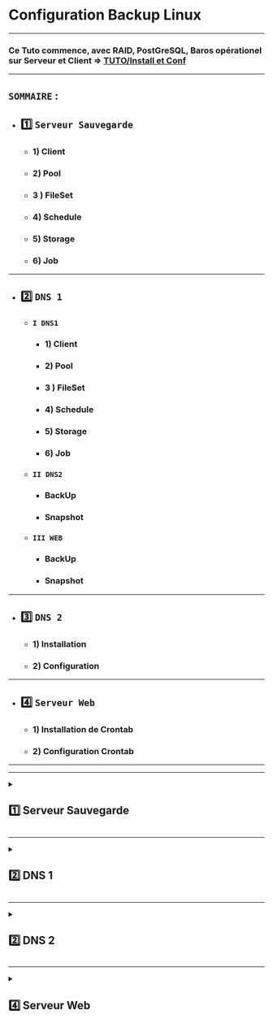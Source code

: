 # Configuration Backup Linux

---

### Ce Tuto commence, avec RAID, PostGreSQL, Baros opérationel sur Serveur et Client  => [TUTO/Install et Conf](https://github.com/NALSED/TUTO/tree/main/PERSO/Bareos)

---

## `SOMMAIRE` : 

* ## 1️⃣ `Serveur Sauvegarde`

   * ### 1) Client

   * ### 2) Pool

   * ### 3 ) FileSet

   * ### 4) Schedule

   * ### 5) Storage

   * ### 6) Job

---

* ## 2️⃣ `DNS 1`

   * ### `I DNS1`
  
      * ### 1) Client

      * ### 2) Pool

      * ### 3 ) FileSet

      * ### 4) Schedule

      * ### 5) Storage

      * ### 6) Job
    
    * ### `II DNS2 `
       * ### BackUp
       * ### Snapshot
    
    * ### `III WEB`
       * ### BackUp
       * ### Snapshot


---

* ## 3️⃣ `DNS 2`

   * ### 1) Installation 
 
   * ### 2) Configuration 
   

---

* ## 4️⃣ `Serveur Web`

    * ### 1) Installation de Crontab
 
    * ### 2) Configuration Crontab
   
 
   
---
---



<details>
<summary>
<h2>
1️⃣ Serveur Sauvegarde
</h2>
</summary>

# IP `192.168.0.141`

### 1) Client /etc/bareos/bareos-dir.d/client/bareos-fd.conf

	Client {
  		Name = bareos-fd
  	Description = "Client resource of the Director itself."
  	Address = localhost
  	Password = "ovLMok3+oAco4yStWjc7IDCdll89/ecfz3vhXEconEoB"          # password for FileDaemon
		}

---

### 2) Pool FULL un par mois /etc/bareos/bareos-dir.d/pool/poolsaveback.conf

    Pool {
        Name = poolsaveback
        Pool Type = Backup
        Recycle = yes
        AutoPrune = yes

    # Garder les volumes (Full et Incrémentaux) pendant 60 jours
    Volume Retention = 60 days

    # Un volume peut être utilisé pendant 30 jours
        Volume Use Duration = 30 days

    # Maximum de 12 volumes
        Maximum Volumes = 12

    # Le volume deviens recyclable après 1 jour, donc à la prochaine sauvegarde
        Volume Retention = 1d

    # Recyclage des volumes
        Recycle = yes

    # Format du label des volumes
        Label Format = BackupSave-
    }


--- 
### 3 ) FileSet /etc/bareos/bareos-dir.d/fileset/filesaveback.conf

     		 FileSet {
                # Nom du FileSet
                Name = filesaveback


                # A inclure pour la sauvegarde
                Include {

                        Options {

                                # Utilise MD5 pour vérifier les fichiers
                                signature = MD5

                                # Ne met pas à jour l'horodatage des fichiers
                                noatime = yes



                                }

                                File = "/home/sednal/bareos"
                                File = "/etc/bareos"
                                }


                                # exclu de la sauvegarde
                                Exclude {

                                        File = "/etc/bareos/.rndpwd"
                                        File = "/home/sednal/.bash_history"
                                        File = "/home/sednal/.bash_logout"
                                        File = "/home/sednal/.bashrc"
                                        File = "/home/sednal/.local"
                                        File = "/home/sednal/.profile"
                                        File = "/home/sednal/.wget-hsts"
					File = "/home/sednal/SnapshotSave"
                                        }

        }

---

### 4) Schedule /etc/bareos/bareos-dir.d/schedule/schsaveback.conf


		Schedule {
                        Name = schsaveback

                        # Full chaque 1er dimanche du mois
                        Run = Full 1st sun at 12:30

                        # Incrémental les autres dimanches
                        Run = Incremental 2nd-5th sun at 12:30
                        }



---
### 5) Storage /etc/bareos/bareos-dir.d/storage/storsaveback.conf

    Storage {
      Name = storsaveback
      Address = 192.168.0.141                # N.B. Use a fully qualified name here (do not use "localhost" here).
      Password = "ZsjQIPmoToPcOM7NSAXu5R84VyRSsD68osZfCHCdu+D/"
      Device = RAID
      Media Type = File
    }

---

### 6) Job /etc/bareos/bareos-dir.d/job/jobsaveback.conf



		Job {
                Name = jobsaveback
                Type = Backup
                Client = bareos-fd
                FileSet = filesaveback
                Schedule = schsaveback
                Storage = storsaveback
                Pool = poolsaveback
                Messages = Standard
                Priority = 10
                }

</details>

---

<details>
<summary>
<h2>
2️⃣ DNS 1
</h2>
</summary>

## Cette partie contient plusieurs sous-partie, du fait du transferts des Sauvegardes et Snapshot de DNS2 et WEB ers DNS1.
## Ces sous partie seront organisées de la manières suivante :

* ## `I) DNS1` Backup Uniquement , snapshot dispo [ici](https://github.com/NALSED/TUTO/blob/main/PERSO/SAUVEGARDE/SNAPSHOT/Linux.md#ii-sauvegarde-sur-serveur-bareos-3)

* ## `II) DNS2`=> BackUp et Snapshot Réalisé ici car les données sont à présente et "Récoltable" par Bareos sur DNS1

* ## `III) WEB`=> BackUp et Snapshot Réalisé ici car les données sont à présente et "Récoltable" par Bareos sur DNS1


<details>
<summary>
<h2>
I) DNS1
</h2>
</summary>

# IP `192.168.0.241`

### Ce Tuto commence après l'intallation du client sur le rasberry-pi voir [ici](https://github.com/NALSED/TUTO/blob/main/PERSO/Bareos/-5-Installation-Client.md#2%EF%B8%8F%E2%83%A3-instalation-client-bareos-linux-1)



### 1) Client /etc/bareos/bareos-dir.d/client/DNS1.conf

      	Client {
        	Name = DNS1
       		Address = 192.168.0.241
        	FDPort = 9102
        	Catalog = MyCatalog
        	Password = "sednal"
        	}


---

### 2) Pool FULL un par mois fev jun et oct  /etc/bareos/bareos-dir.d/pool/pooldns1back.conf

    Pool {
        Name = pooldns1back
        Pool Type = Backup
        Recycle = yes
        AutoPrune = yes

    # Garder les volumes (Full et Incrémentaux) pendant 60 jours
    Volume Retention = 60 days

    # Un volume peut être utilisé pendant 30 jours
        Volume Use Duration = 30 days

    # Maximum de 12 volumes
        Maximum Volumes = 12

     # Le volume deviens recyclable après 1 jour, donc à la prochaine sauvegarde
         Volume Retention = 1d

     # Recyclage des volumes
         Recycle = yes

    # Format du label des volumes
        Label Format = BackupDns1-
    }  


--- 
### 3 ) FileSet /etc/bareos/bareos-dir.d/fileset/filedns1back.conf

     	FileSet {

        # Nom du FileSet
        Name = filedns1back
                # A inclure pour la sauvegarde
                Include {

                        Options {
                        # Ne met pas à jour l'horodatage des fichiers
                        noatime = yes
                        # Utilise MD5 pour vérifier les fichiers
                        signature = MD5

                                }
                                File = /home/sednal
                                }
                # Exclu de la sauvegarde
                Exclude {
                        File = /home/sednal/.wget-hsts
                        File = /home/sednal/.bash_history
                        File = /home/sednal/.profile
                        File = /home/sednal/.bashrc
                        File = /home/sednal/.bash_logout
                        File = /home/sednal/.local
                        File = /home/sednal/.lesshst
                        File = /home/sednal/TotalDNS2
                        File = /home/sednal/SnapshotDNS1
                        File = /home/sednal/TotalWeb
                        }



        }



        }


---

### 4) Schedule /etc/bareos/bareos-dir.d/schedule/schdns1back.conf


		Schedule {
        		Name = schdns1back

        		# Full chaque 1er dimanche du mois de fevrier juin et octobre
       			 Run = Full 1st sun at 10:30 feb
        		 Run = Full 1st sun at 10:30 jun
        		 Run = Full 1st sun at 10:30 oct
       			 }
---
### 5) Storage /etc/bareos/bareos-dir.d/storage/stordns1back.conf

    Storage {
      Name = stordns1back
      Address = 192.168.0.141                # N.B. Use a fully qualified name here (do not use "localhost" here).
      Password = "ZsjQIPmoToPcOM7NSAXu5R84VyRSsD68osZfCHCdu+D/"
      Device = RAID
      Media Type = File
    }


---

### 6) Job /etc/bareos/bareos-dir.d/job/jobdns1back.conf



	Job {
                Name = jobdns1back
                Type = Backup
                Client = DNS1
                FileSet = filedns1back
                Schedule = schdns1back
                Storage = stordns1back
                Pool = pooldns1back
                Messages = Standard
                Priority = 10
                }

</details>

---

<details>
<summary>
<h2>
II) DNS2  
</h2>
</summary>

## I) BackUp DNS2
## II) SnapShot DNS2
---

## `I) BackUp DNS2`

### 1) Client /etc/bareos/bareos-dir.d/client/dns1.conf

      	Client {
        	Name = DNS1-fd
       		Address = 192.168.0.241
        	FDPort = 9102
        	Catalog = MyCatalog
        	Password = "sednal"
        	}

---

### 2) Pool FULL un par mois fev jun et oct  /etc/bareos/bareos-dir.d/pool/pooldns2back.conf

		Pool {
       			 Name = pooldns2back
       			 Pool Type = Backup
        		 Recycle = yes
        		 AutoPrune = yes

    			# Garder les volumes (Full et Incrémentaux) pendant 60 jours
    			Volume Retention = 60 days

    			# Un volume peut être utilisé pendant 30 jours
       			 Volume Use Duration = 30 days

    			# Maximum de 12 volumes
        		 Maximum Volumes = 12
    			# Le volume deviens recyclable après 1 jour, donc à la prochaine sauvegarde
        		 Volume Retention = 1d
    			# Recyclage des volumes
        		 Recycle = yes
    			# Format du label des volumes
        		 Label Format =  BackDns2-
    			}

---

### 3 ) FileSet /etc/bareos/bareos-dir.d/fileset/filedns2back.conf

			FileSet {

        			# Nom du FileSet
        			Name = filedns2back
                		# A inclure pour la sauvegarde
                		Include {

                       		 Options {
                        		# Ne met pas à jour l'horodatage des fichiers
                        		noatime = yes
                        		# Utilise MD5 pour vérifier les fichiers
                        		signature = MD5

                                	}
                                	File = /home/sednal/TotalDNS2/BackupDNS2/
                                	}
                		# Exclu de la sauvegarde
                		Exclude {
                        	File = /home/sednal/.wget-hsts
                        	File = /home/sednal/.bash_history
                        	File = /home/sednal/.profile
                        	File = /home/sednal/.bashrc
                        	File = /home/sednal/.bash_logout
                        	File = /home/sednal/.local
                        	File = /home/sednal/.lesshst
                        	File = /home/sednal/TotalWeb
                        	File = /home/sednal/TotalDNS2/SnapshotDNS2
                        	File = /home/sednal/youTube_ads_4_pi-hole
                        	}



        	}


---

### 4) Schedule /etc/bareos/bareos-dir.d/schedule/schdns2back.conf


		Schedule {
        		Name = schdns2back

        		# Full chaque 1er dimanche du mois
        		Run = Full 1st sun at 11:30 feb
        		Run = Full 1st sun at 11:30 jun
        		Run = Full 1st sun at 11:30 oct
        		}


---

### 5) Storage /etc/bareos/bareos-dir.d/storage/stordns2back.conf

    Storage {
      Name = stordns2back
      Address = 192.168.0.141                # N.B. Use a fully qualified name here (do not use "localhost" here).
      Password = "ZsjQIPmoToPcOM7NSAXu5R84VyRSsD68osZfCHCdu+D/"
      Device = RAID
      Media Type = File
    }

---

### 6) Job /etc/bareos/bareos-dir.d/job/jobdns2back.conf



	Job {
                Name = jobdns2back
                Type = Backup
                Client = DNS1
                FileSet = filedns2back
                Schedule = schdns2back
                Storage = stordns2back
                Pool = pooldns2back
                Messages = Standard
                Priority = 10
                }


---
---

## `II) SnapShot DNS2` 

### 1) Client /etc/bareos/bareos-dir.d/client/dns1.conf

      	Client {
        	Name = DNS1-fd
       		Address = 192.168.0.241
        	FDPort = 9102
        	Catalog = MyCatalog
        	Password = "sednal"
        	}

---

### 2) Pool FULL un par mois fev jun et oct  /etc/bareos/bareos-dir.d/pool/pooldns2snap.conf

		Pool {
        		Name = pooldns2snap
        		Pool Type = Backup
        		Recycle = yes
        		AutoPrune = yes

    		# Garder les volumes (Full et Incrémentaux) pendant 60 jours
    		Volume Retention = 60 days

    		# Un volume peut être utilisé pendant 30 jours
        	Volume Use Duration = 30 days

    		# Maximum de 12 volumes
        	Maximum Volumes = 12
    		# Le volume deviens recyclable après 1 jour, donc à la prochaine sauvegarde
        	Volume Retention = 1d
    		# Recyclage des volumes
        	Recycle = yes
    		# Format du label des volumes
        	Label Format = SnapDns2-
    		}

---

### 3 ) FileSet /etc/bareos/bareos-dir.d/fileset/filedns2snap.conf

			FileSet {

        			# Nom du FileSet
        			Name = filedns2snap
                		# A inclure pour la sauvegarde
                		Include {

                        		Options {
                        		# Ne met pas à jour l'horodatage des fichiers
                        		noatime = yes
                        		# Utilise MD5 pour vérifier les fichiers
                       		 signature = MD5

                                		}
                                	File = /home/sednal/TotalDNS2/SnapshotDNS2/
                               			 }
                		# Exclu de la sauvegarde
               		 Exclude {
                        File = /home/sednal/.wget-hsts
                        File = /home/sednal/.bash_history
                        File = /home/sednal/.profile
                        File = /home/sednal/.bashrc
                        File = /home/sednal/.bash_logout
                        File = /home/sednal/.local
                        File = /home/sednal/.lesshst
                        File = /home/sednal/TotalDN2/BackupDNS2
                        File = /home/sednal/TotalWeb
                        File = /home/sednal/SnapshotDNS1
                        File = /home/sednal/youTube_ads_4_pi-hole

                        }



       		 }


---

### 4) Schedule /etc/bareos/bareos-dir.d/schedule/schdns2snap.conf


		Schedule {
        		Name = schdns2snap

        		# Full chaque 1er dimanche du mois
        		Run = Full 1st sun at 11:00 feb
        		Run = Full 1st sun at 11:00 jun
        		Run = Full 1st sun at 11:00 oct
        		}


---

### 5) Storage /etc/bareos/bareos-dir.d/storage/stordns2snap.conf

    Storage {
      Name = stordns2snap
      Address = 192.168.0.141                # N.B. Use a fully qualified name here (do not use "localhost" here).
      Password = "ZsjQIPmoToPcOM7NSAXu5R84VyRSsD68osZfCHCdu+D/"
      Device = SNAP
      Media Type = File
    }

---

### 6) Job /etc/bareos/bareos-dir.d/job/jobdns2snap.conf



	 Job {
                Name = jobdns2snap
                Type = Backup
                Client = DNS1
                FileSet = filedns2snap
                Schedule = schdns2snap
                Storage = stordns2snap
                Pool = pooldns2snap
                Messages = Standard
                Priority = 10
                }
























</details>

---


<details>
<summary>
<h2>
III) WEB 
</h2>
</summary>

## I) BackUp Web
## II) SnapShot Web

 ---

## `I) BackUp Web`

### 1) Client /etc/bareos/bareos-dir.d/client/dns1.conf

      	Client {
        	Name = DNS1-fd
       		Address = 192.168.0.241
        	FDPort = 9102
        	Catalog = MyCatalog
        	Password = "sednal"
        	}

---

### 2) Pool FULL un par mois fev jun et oct  /etc/bareos/bareos-dir.d/pool/poolwebback.conf

		Pool {
       			 Name = poolwebback
       			 Pool Type = Backup
        		 Recycle = yes
        		 AutoPrune = yes

    			# Garder les volumes (Full et Incrémentaux) pendant 60 jours
    			Volume Retention = 60 days

    			# Un volume peut être utilisé pendant 30 jours
       			 Volume Use Duration = 30 days

    			# Maximum de 12 volumes
        		 Maximum Volumes = 12
    			# Le volume deviens recyclable après 1 jour, donc à la prochaine sauvegarde
        		 Volume Retention = 1d
    			# Recyclage des volumes
        		 Recycle = yes
    			# Format du label des volumes
        		 Label Format = BackWeb-
    			}

---

### 3 ) FileSet /etc/bareos/bareos-dir.d/fileset/filewebback.conf

			FileSet {

        			# Nom du FileSet
        			Name = filewebback
                		# A inclure pour la sauvegarde
                		Include {

                        	Options {
                       		# Ne met pas à jour l'horodatage des fichiers
                        	noatime = yes
                        	# Utilise MD5 pour vérifier les fichiers
                        	signature = MD5

                                	}
                                	File = /home/sednal/TotalWeb/BackupWeb
                                	}
                		# Exclu de la sauvegarde
                		Exclude {
                        	File = /home/sednal/.wget-hsts
                        	File = /home/sednal/.bash_history
                        	File = /home/sednal/.profile
                        	File = /home/sednal/.bashrc
                        	File = /home/sednal/.bash_logout
                        	File = /home/sednal/.local
                        	File = /home/sednal/.lesshst
                        	File = /home/sednal/TotalDNS2
                        	File = /home/sednal/TotalWeb/SnapshotWeb
                        	File = /home/sednal/youTube_ads_4_pi-hole
                        		}



        				}


        		}


---

### 4) Schedule /etc/bareos/bareos-dir.d/schedule/schwebback.conf


		Schedule {
        		Name = schwebback

        		# Full chaque 1er dimanche du mois de fevrier juin et octobre
        		Run = Full 1st sun at 09:30 feb
        		Run = Full 1st sun at 09:30 jun
		        Run = Full 1st sun at 09:30 oct
        		}


---

### 5) Storage /etc/bareos/bareos-dir.d/storage/stordns1snap.conf

    Storage {
      Name = storwebback
      Address = 192.168.0.141                # N.B. Use a fully qualified name here (do not use "localhost" here).
      Password = "ZsjQIPmoToPcOM7NSAXu5R84VyRSsD68osZfCHCdu+D/"
      Device = RAID
      Media Type = File
    }

---

### 6) Job /etc/bareos/bareos-dir.d/job/jobwebback.conf



	Job {
                Name = jobwebback
                Type = Backup
                Client = DNS1
                FileSet = filedns1snap
                Schedule = schdns1snap
                Storage = stordns1snap
                Pool = pooldns1snap
                Messages = Standard
                Priority = 10
                }


## `II) SnapShotWeb`

### 1) Client /etc/bareos/bareos-dir.d/client/dns1.conf

      	Client {
        	Name = DNS1-fd
       		Address = 192.168.0.241
        	FDPort = 9102
        	Catalog = MyCatalog
        	Password = "sednal"
        	}

---

### 2) Pool FULL un par mois fev jun et oct  /etc/bareos/bareos-dir.d/pool/pooldns1snap.conf

			Pool {
        			Name = poolwebsnap
        			Pool Type = Backup
        			Recycle = yes
        			AutoPrune = yes

    			# Garder les volumes (Full et Incrémentaux) pendant 60 jours
    			Volume Retention = 60 days

    			# Un volume peut être utilisé pendant 30 jours
        		Volume Use Duration = 30 days

    			# Maximum de 12 volumes
        		Maximum Volumes = 12
    			# Le volume deviens recyclable après 1 jour, donc à la prochaine sauvegarde
        		Volume Retention = 1d
    			# Recyclage des volumes
        		Recycle = yes
    			# Format du label des volumes
        		Label Format = SnapWeb-
    			}

---

### 3 ) FileSet /etc/bareos/bareos-dir.d/fileset/filewebsnap.conf

			FileSet {

       			 # Nom du FileSet
        		Name = filewebsnap
               		# A inclure pour la sauvegarde
               		 Include {

                        Options {
                        # Ne met pas à jour l'horodatage des fichiers
                        noatime = yes
                        # Utilise MD5 pour vérifier les fichiers
                        signature = MD5

                                }
                                File = /home/sednal//TotalWeb/SnapshotWeb/
                                }
                # Exclu de la sauvegarde
                Exclude {
                        File = /home/sednal/.wget-hsts
                        File = /home/sednal/.bash_history
                        File = /home/sednal/.profile
                        File = /home/sednal/.bashrc
                        File = /home/sednal/.bash_logout
                        File = /home/sednal/.local
                        File = /home/sednal/.lesshst
                        File = /home/sednal/TotalDNS2
                        File = /home/sedna/SnapshotDNS1
                        File = /home/sednal/youTube_ads_4_pi-hole
                        File = /home/sednal/TotalWeb/BackupWeb
                        }



        }



---

### 4) Schedule /etc/bareos/bareos-dir.d/schedule/schdns1snap.conf


		Schedule {
        		Name = schwebsnap

       		 	# Full chaque 1er dimanche du mois de fevrier juin et octobre
        		Run = Full 1st sun at 09:00 feb
        		Run = Full 1st sun at 09:00 jun
        		Run = Full 1st sun at 09:00 oct
        }


---

### 5) Storage /etc/bareos/bareos-dir.d/storage/storwebsnap.conf

    Storage {
      Name = storwebsnap
      Address = 192.168.0.141                # N.B. Use a fully qualified name here (do not use "localhost" here).
      Password = "ZsjQIPmoToPcOM7NSAXu5R84VyRSsD68osZfCHCdu+D/"
      Device = SNAP
      Media Type = File
    }
---

### 6) Job /etc/bareos/bareos-dir.d/job/jobwebsnap.conf



	Job {
                Name = jobwebsnap
                Type = Backup
                Client = DNS1
                FileSet = filewebsnap
                Schedule = schwebsnap
                Storage = storwebsnap
                Pool = poolwebsnap
                Messages = Standard
                Priority = 10
                }

      





















 
</details>











</details>

---

<details>
<summary>
<h2>
2️⃣ DNS 2
</h2>
</summary>

# IP `192.168.0.210`

### 1) Installation de Crontab
 
### Installation
	sudo apt install cron
	crontab -e
![image](https://github.com/user-attachments/assets/3b481e6e-7362-43f9-b919-92d6e9f88d67)

### Choisir l'éditeur => 1
### si erreur
  	select-editor # et changer


---





### 2) Configuration Crontab


### 2.1) Copie des backup
		0 2 1 2,6,10 * cp -r /etc/bind/ /home/sednal/TotalDNS2/BackupDns2 >> /var/log/backupdns2.log 2>&1
	

### 2.3) Copier sur DNS1
		0 3 1 2,6,10 *  rsync -a /home/sednal/TotalDns2/ sednal@192.168.0.241:/home/sednal/TotalDns2/ >> /var/log/rsynctotaldns2.log 2>&1


### 2.4) 📝 FICHIER CRON COMPLET
![image](https://github.com/user-attachments/assets/07e82874-bc73-4f26-9696-c01cf32c6e66)






### ⚠️ UN DOSSIER IDENTIQUE A CELUI DE DNS2 DOIT ETRE CREER SUR DNS1
### Sur DNS1
     chown -R sednal:sednal /home/sednal/TotalDNS2
     chmod -R u+rwX /home/sednal/TotalDNS2

### Sans ça les copies Rsync ne fontionnerons pas...


 

</details>

---

<details>
<summary>
<h2>
4️⃣ Serveur Web
</h2>
</summary>

# IP `192.168.0.122`

### Installation
	sudo apt install cron
	crontab -e
![image](https://github.com/user-attachments/assets/3b481e6e-7362-43f9-b919-92d6e9f88d67)

### Choisir l'éditeur => 1
### si erreur
  	select-editor # et changer


---

### 2) Configuration Crontab


### 2.1) Copie des backup
		45 9 * * 0 cp -r /etc/var/www/html/ /home/sednal/BackupWeb


### 2.3) Copier sur DNS1
		45 01 * * 0 rsync -a /home/sednal/TotalWeb/ sednal@192.168.0.241:/home/sednal/TotalWeb/


### 2.4) 📝 FICHIER CRON COMPLET
![image](https://github.com/user-attachments/assets/cf679e0a-c58e-45b5-814f-5e79ed6d815a)



### ⚠️ UN DOSSIER IDENTIQUE A CELUI DE DNS2 DOIT ETRE CREER SUR DNS1
### Sur DNS1
     chown -R sednal:sednal /home/sednal/TotalDNS2
     chmod -R u+rwX /home/sednal/TotalDNS2

### Sans ça les copies Rsync ne fontionnerons pas...




















</details>
